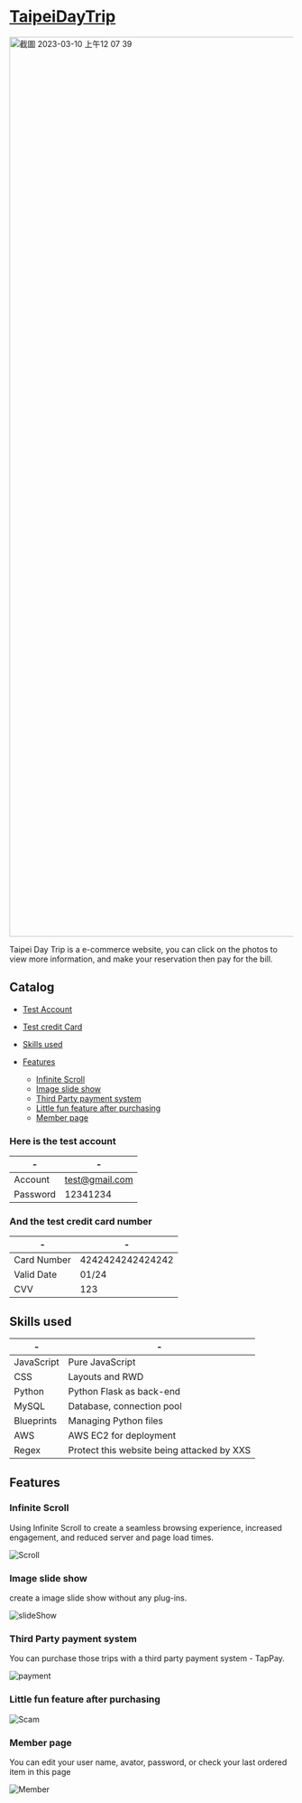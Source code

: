 # [TaipeiDayTrip](http://18.139.142.46:3000/)

<img width="1593" alt="截圖 2023-03-10 上午12 07 39" src="https://user-images.githubusercontent.com/105920543/224084600-0263a539-b9f9-4744-b987-3aa853b3d8b2.png">

Taipei Day Trip is a e-commerce website, you can click on the photos to view more information, and make your reservation then pay for the bill.



## Catalog
  * [Test Account](README.md#here-is-the-test-account)

  * [Test credit Card](README.md#and-the-test-credit-card-number)
  
  * [Skills used](READ.md#skills-used)

  * [Features](README.md#features) 
      - [Infinite Scroll](#infinite-scroll)
      - [Image slide show](#image-slide-show)
      - [Third Party payment system](#third-party-payment-system)
      - [Little fun feature after purchasing](#little-fun-feature-after-purchasing)
      - [Member page](#member-page)

### Here is the test account

| - | - |
| ------- | ------- |
| Account | test@gmail.com |
| Password | 12341234 |


### And the test credit card number

| - | - |
| ------- | ------- |
| Card Number | 4242424242424242 |
| Valid Date | 01/24 |
| CVV | 123 |


## Skills used

| - | - |
| ------- | ------- |
| JavaScript | Pure JavaScript |
| CSS | Layouts and RWD |
| Python | Python Flask as back-end |
| MySQL | Database, connection pool |
| Blueprints | Managing Python files |
| AWS | AWS EC2 for deployment |
| Regex | Protect this website being attacked by XXS|


## Features

### Infinite Scroll

Using Infinite Scroll to create a seamless browsing experience, increased engagement, and reduced server and page load times.

![Scroll](https://user-images.githubusercontent.com/105920543/224110756-c1276dd7-fffb-4092-951a-81192078c3a8.gif)


### Image slide show

create a image slide show without any plug-ins.

![slideShow](https://user-images.githubusercontent.com/105920543/224106916-3f920470-42e0-4247-b14d-9ce76673d5d9.gif)

### Third Party payment system

You can purchase those trips with a third party payment system - TapPay.

![payment](https://user-images.githubusercontent.com/105920543/224107862-361b9e4b-4c3e-4d16-b2d5-b2d4d5644913.gif)

### Little fun feature after purchasing

![Scam](https://user-images.githubusercontent.com/105920543/224108323-6da17ec3-4c4f-4c95-96fb-44afaff99efd.gif)

### Member page

You can edit your user name, avator, password, or check your last ordered item in this page

![Member](https://user-images.githubusercontent.com/105920543/224109817-0bc2df2d-fec0-438d-9f3c-e9d0b3c5974e.gif)

